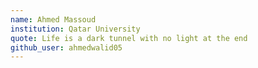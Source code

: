 ```yaml
---
name: Ahmed Massoud
institution: Qatar University
quote: Life is a dark tunnel with no light at the end
github_user: ahmedwalid05
---
```

